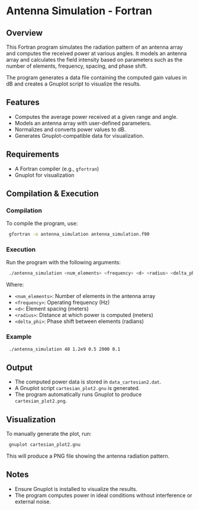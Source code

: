 # Antenna Simulation - Fortran

## Overview
This Fortran program simulates the radiation pattern of an antenna array and computes the received power at various angles. It models an antenna array and calculates the field intensity based on parameters such as the number of elements, frequency, spacing, and phase shift.

The program generates a data file containing the computed gain values in dB and creates a Gnuplot script to visualize the results.

## Features
- Computes the average power received at a given range and angle.
- Models an antenna array with user-defined parameters.
- Normalizes and converts power values to dB.
- Generates Gnuplot-compatible data for visualization.

## Requirements
- A Fortran compiler (e.g., `gfortran`)
- Gnuplot for visualization

## Compilation & Execution
### Compilation
To compile the program, use:
```sh
 gfortran -o antenna_simulation antenna_simulation.f90
```

### Execution
Run the program with the following arguments:
```sh
 ./antenna_simulation <num_elements> <frequency> <d> <radius> <delta_phi>
```
Where:
- `<num_elements>`: Number of elements in the antenna array
- `<frequency>`: Operating frequency (Hz)
- `<d>`: Element spacing (meters)
- `<radius>`: Distance at which power is computed (meters)
- `<delta_phi>`: Phase shift between elements (radians)

### Example
```sh
 ./antenna_simulation 40 1.2e9 0.5 2000 0.1
```

## Output
- The computed power data is stored in `data_cartesian2.dat`.
- A Gnuplot script `cartesian_plot2.gnu` is generated.
- The program automatically runs Gnuplot to produce `cartesian_plot2.png`.

## Visualization
To manually generate the plot, run:
```sh
 gnuplot cartesian_plot2.gnu
```
This will produce a PNG file showing the antenna radiation pattern.

## Notes
- Ensure Gnuplot is installed to visualize the results.
- The program computes power in ideal conditions without interference or external noise.
